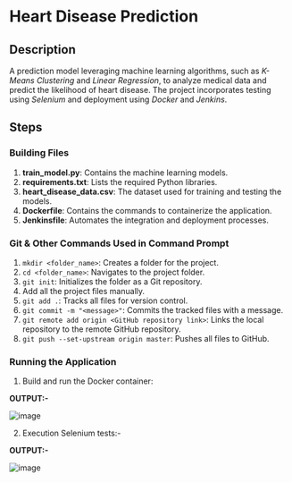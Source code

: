 # Heart Disease Prediction

## Description
A prediction model leveraging machine learning algorithms, such as *K-Means Clustering* and *Linear Regression*, to analyze medical data and predict the likelihood of heart disease. The project incorporates testing using *Selenium* and deployment using *Docker* and *Jenkins*.

## Steps

### Building Files
1) **train_model.py**: Contains the machine learning models.
2) **requirements.txt**: Lists the required Python libraries.
3) **heart_disease_data.csv**: The dataset used for training and testing the models.
4) **Dockerfile**: Contains the commands to containerize the application.
5) **Jenkinsfile**: Automates the integration and deployment processes.

### Git & Other Commands Used in Command Prompt
1) `mkdir <folder_name>`: Creates a folder for the project.
2) `cd <folder_name>`: Navigates to the project folder.
3) `git init`: Initializes the folder as a Git repository.
4) Add all the project files manually.
5) `git add .`: Tracks all files for version control.
6) `git commit -m "<message>"`: Commits the tracked files with a message.
7) `git remote add origin <GitHub repository link>`: Links the local repository to the remote GitHub repository.
8) `git push --set-upstream origin master`: Pushes all files to GitHub.

### Running the Application
1) Build and run the Docker container:

**OUTPUT:-**  

 ![image](https://github.com/user-attachments/assets/cbedb0ee-0fc4-4286-8e1e-52849fe34c86)

2) Execution Selenium tests:-

**OUTPUT:-**

![image](https://github.com/user-attachments/assets/333fc368-05e4-4b17-aafe-85114cfb7307)

